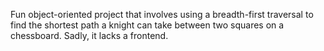 Fun object-oriented project that involves using a breadth-first traversal to find the shortest path a knight can take between two squares on a chessboard. Sadly, it lacks a frontend.